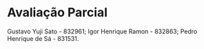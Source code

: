 # Avaliação Parcial
Gustavo Yuji Sato - 832961;
Igor Henrique Ramon - 832863;
Pedro Henrique de Sá - 831531.
